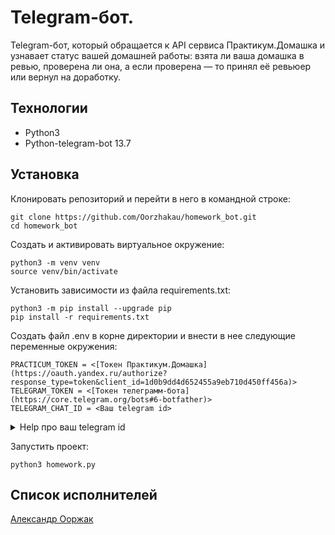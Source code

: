 # Telegram-бот.
Telegram-бот, который обращается к API сервиса Практикум.Домашка и узнавает
статус вашей домашней работы: взята ли ваша домашка в ревью, проверена ли она,
а если проверена — то принял её ревьюер или вернул на доработку.

## Технологии
* Python3
* Python-telegram-bot 13.7
## Установка
Клонировать репозиторий и перейти в него в командной строке:

```
git clone https://github.com/Oorzhakau/homework_bot.git
cd homework_bot
```

Cоздать и активировать виртуальное окружение:

```
python3 -m venv venv
source venv/bin/activate
```

Установить зависимости из файла requirements.txt:

```
python3 -m pip install --upgrade pip
pip install -r requirements.txt
```
Создать файл .env в корне директории и внести в нее следующие переменные окружения:
```
PRACTICUM_TOKEN = <[Токен Практикум.Домашка](https://oauth.yandex.ru/authorize?
response_type=token&client_id=1d0b9dd4d652455a9eb710d450ff456a)>
TELEGRAM_TOKEN = <[Токен телеграмм-бота](https://core.telegram.org/bots#6-botfather)>
TELEGRAM_CHAT_ID = <Ваш telegram id>
```
<details><summary>Help про ваш telegram id</summary>
    <br>
    <code>  Ваш <i>telegram id</i> можно узнать у бота @userinfobot</code>
</details>

Запустить проект:

```
python3 homework.py
```

## Список исполнителей
[Александр Ооржак](https://github.com/Oorzhakau)
